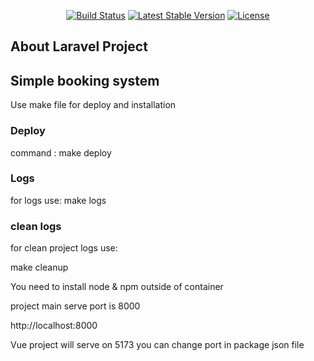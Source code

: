 
<p align="center">
<a href="https://github.com/laravel/framework/actions"><img src="https://github.com/laravel/framework/workflows/tests/badge.svg" alt="Build Status"></a>
<a href="https://packagist.org/packages/laravel/framework"><img src="https://img.shields.io/packagist/v/laravel/framework" alt="Latest Stable Version"></a>
<a href="https://packagist.org/packages/laravel/framework"><img src="https://img.shields.io/packagist/l/laravel/framework" alt="License"></a>
</p>

## About Laravel Project


## Simple booking system

Use make file for deploy and installation


### Deploy

command : make deploy

### Logs

for logs use: 
make logs

### clean logs
for clean project logs use:

make cleanup

You need to install node & npm outside of container

project main serve port is 8000

http://localhost:8000

Vue project will serve on 5173 you can change port in package json file
